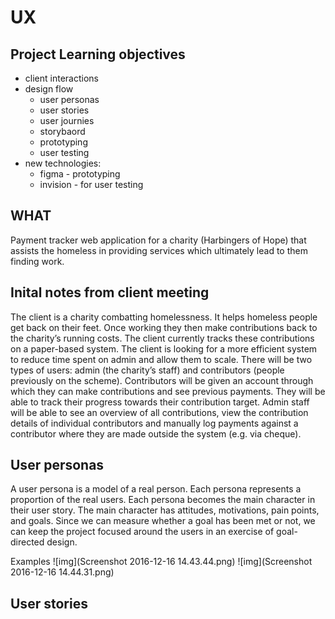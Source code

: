 # UX

## Project Learning objectives
- client interactions 
- design flow
  * user personas
  * user stories
  * user journies
  * storybaord
  * prototyping
  * user testing
- new technologies:
  * figma - prototyping
  * invision - for user testing

## WHAT

Payment tracker web application for a charity (Harbingers of Hope) that assists the homeless in providing services which ultimately lead to them finding work. 

## Inital notes from client meeting

The client is a charity combatting homelessness. It helps homeless people get back on their feet. Once working they then make contributions back to the charity’s running costs. The client currently tracks these contributions on a paper-based system. The client is looking for a more efficient system to reduce time spent on admin and allow them to scale.
There will be two types of users: admin (the charity’s staff) and contributors (people previously on the scheme).
Contributors will be given an account through which they can make contributions and see previous payments. They will be able to track their progress towards their contribution target.
Admin staff will be able to see an overview of all contributions, view the contribution details of individual contributors and manually log payments against a contributor where they are made outside the system (e.g. via cheque).

## User personas

A user persona is a model of a real person. Each persona represents a proportion of the real users. Each persona becomes the main character in their user story. The main character has attitudes, motivations, pain points, and goals. Since we can measure whether a goal has been met or not, we can keep the project focused around the users in an exercise of goal-directed design.

Examples
![img](Screenshot 2016-12-16 14.43.44.png)
![img](Screenshot 2016-12-16 14.44.31.png)

## User stories

